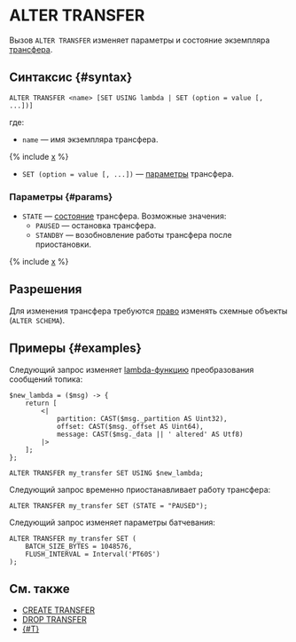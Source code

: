 # ALTER TRANSFER

Вызов `ALTER TRANSFER` изменяет параметры и состояние экземпляра [трансфера](../../../concepts/transfer.md).

## Синтаксис {#syntax}

```yql
ALTER TRANSFER <name> [SET USING lambda | SET (option = value [, ...])]
```

где:

* `name` — имя экземпляра трансфера.

{% include [x](../_includes/transfer_lambda.md) %}

* `SET (option = value [, ...])` — [параметры](#params) трансфера.

### Параметры {#params}

* `STATE` — [состояние](../../../concepts/transfer.md#pause-and-resume) трансфера. Возможные значения:
  * `PAUSED` — остановка трансфера.
  * `STANDBY` — возобновление работы трансфера после приостановки.

{% include [x](../_includes/transfer_flush.md) %}

## Разрешения

Для изменения трансфера требуются [право](grant.md#permissions-list) изменять схемные объекты (`ALTER SCHEMA`).

## Примеры {#examples}

Следующий запрос изменяет [lambda-функцию](expressions.md#lambda) преобразования сообщений топика:

```yql
$new_lambda = ($msg) -> {
    return [
        <|
            partition: CAST($msg._partition AS Uint32),
            offset: CAST($msg._offset AS Uint64),
            message: CAST($msg._data || ' altered' AS Utf8)
        |>
    ];
};

ALTER TRANSFER my_transfer SET USING $new_lambda;
```

Следующий запрос временно приостанавливает работу трансфера:

```yql
ALTER TRANSFER my_transfer SET (STATE = "PAUSED");
```

Следующий запрос изменяет параметры батчевания:

```yql
ALTER TRANSFER my_transfer SET (
    BATCH_SIZE_BYTES = 1048576,
    FLUSH_INTERVAL = Interval('PT60S')
);
```

## См. также

* [CREATE TRANSFER](create-transfer.md)
* [DROP TRANSFER](drop-transfer.md)
* [{#T}](../../../concepts/transfer.md)
